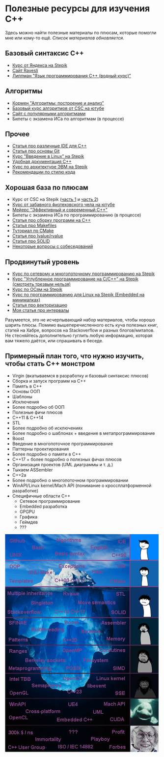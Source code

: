 # Полезные ресурсы для изучения C++

Здесь можно найти полезные материалы по плюсам, которые помогли мне или кому-то ещё. *Список материалов обновляется*.

## Базовый синтаксис C++

- [Курс от Яндекса на Stepik](https://stepik.org/course/363)
- [Сайт Ravesli](https://ravesli.com/uroki-cpp/#toc-0)
- [Липпман "Язык программирования C++ (водный курс)"](http://tka4.org/materials/lib/Articles-Books/C++/Стенли%20Липпман,%20Жози%20Лажойе%20-%20Язык%20программирования%20C++.%20Вводный%20курс.pdf)

## Алгоритмы

- [Кормен "Алгоритмы: построение и анализ"](https://e-maxx.ru/bookz/files/cormen.pdf)
- [Базовый курс алгоритмов от CSC на ютубе](https://www.youtube.com/playlist?list=PLlb7e2G7aSpQutUr7qYIunvm04cqdr5mx)
- [Сайт с популярными алгоритмами](https://brestprog.by/topics/)
- Билеты с экзамена ИСа по алгоритмам (в процессе)

## Прочее

- [Статья про различные IDE для C++](https://itvdn.com/ru/blog/article/cplspls-top7)
- [Статья про основы Git](https://medium.com/nuances-of-programming/знакомство-с-git-и-github-руководство-для-начинающих-54ea2567d76c)
- [Курс "Введение в Linux" на Stepik](https://stepik.org/course/73)
- [Удобная документация C++](https://en.cppreference.com/w/)
- [Курс по архитектуре ЭВМ на Stepik](https://stepik.org/course/253)
- [Рекомендации по стилю кода](https://habr.com/ru/post/172091/)

## Хорошая база по плюсам

- Курс от CSC на Stepik ([часть 1](https://stepik.org/course/7) и [часть 2](https://stepik.org/course/3206))
- [Курс от забавного физтеховского чела на ютубе](https://www.youtube.com/playlist?list=PL4_hYwCyhAvY2dY_tnTv3-TJThzcloCvM)
- [Мейерс "Эффективный и современный C++"](https://coollib.net/b.usr/Skott_Meyers_Effektivnyiy_i_sovremennyiy_C%2B%2B.pdf)
- Билеты с экзамена ИСа по программированию (в процессе)
- [Статья про сборку программ на C++](https://habr.com/ru/post/478124/)
- [Статья про Makefiles](https://habr.com/ru/post/155201/)
- [Туториал по CMake](https://neerc.ifmo.ru/wiki/index.php?title=CMake_Tutorial)
- [Статья про lvalue/rvalue](https://habr.com/ru/post/441742/)
- [Статья про SOLID](https://medium.com/webbdev/solid-4ffc018077da)
- [Некоторые вопросы с собеседований](http://www.quizful.net/interview/cpp)

## Продвинутый уровень

- [Курс по сетевому и многопоточному программированию на Stepik](https://stepik.org/course/149)
- [Курс "Углубленное программирование на C/C++" на Stepik (смотреть трезвым нельзя)](https://stepik.org/course/153)
- [Курс по ОСям на Stepik](https://stepik.org/course/1780)
- [Курс по программированию для Linux на Stepik (Embedded на минималках)](https://stepik.org/course/548)
- [Статья про векторизацию](https://algorithmica.org/ru/sse)
- [Моя статья про интервалы](https://habr.com/ru/post/440388/)

Разумеется, это не исчерпывающий набор материалов, чтобы хорошо шарить плюсы. Помимо вышеперечисленного есть куча полезных книг, статей на Хабре, вопросов на Stackoverflow и разных блогов/митапов. Не стесняйтесь дополнительно гуглить любую информацию, которая вам тяжело даётся, или спрашивать в беседе.

## Примерный план того, что нужно изучить, чтобы стать C++ монстром

- Virgin (вкатываемся в разработку и базовый синтаксис плюсов)
- Сборка и запуск программ на C++
- Память в C++
- Основы ООП
- Шаблоны
- Исключения
- Более подробно об ООП
- Полезные фичи плюсов
- C++11 & C++14
- STL
- Более подробно об исключениях
- Более подробно о шаблонах + введение в метапрограммирование
- Boost
- Введение в многопоточное программирование
- Паттерны проектирования
- Более подробно о памяти в C++
- C++17 + более подробно о полезных фичах плюсов
- Организация проектов (UML диаграммы и т. д.)
- Тыкаем ASSembler
- C++2a
- Более подробно о многопоточном программировании
- WinAPI/Linux kernel/Mach API (понимание о кроссплатформенной разработке)
- Специфичные области C++
  - Сетевое программирование
  - Embedded разработка
  - GPGPU
  - Графика
  - Геймдев
  - ???
  
![roadmap_meme.png](https://github.com/CodingPenguinParty/kernel/blob/master/images/roadmap_meme.png)
